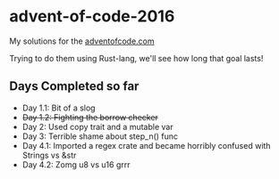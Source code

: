 # advent-of-code-2016

My solutions for the [adventofcode.com](http://adventofcode.com/2016)

Trying to do them using Rust-lang, we'll see how long that goal lasts!

## Days Completed so far
* Day 1.1: Bit of a slog
* ~~Day 1.2: Fighting the borrow checker~~ 
* Day 2: Used copy trait and a mutable var
* Day 3: Terrible shame about step_n() func
* Day 4.1: Imported a regex crate and became horribly confused with Strings vs &str
* Day 4.2: Zomg u8 vs u16 grrr